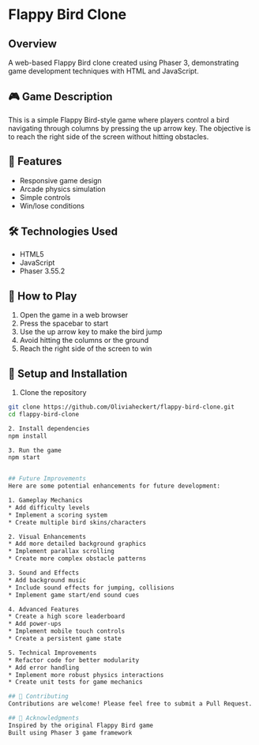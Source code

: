 # Flappy Bird Clone

## Overview
A web-based Flappy Bird clone created using Phaser 3, demonstrating game development techniques with HTML and JavaScript.

## 🎮 Game Description
This is a simple Flappy Bird-style game where players control a bird navigating through columns by pressing the up arrow key. The objective is to reach the right side of the screen without hitting obstacles.

## 🚀 Features
- Responsive game design
- Arcade physics simulation
- Simple controls
- Win/lose conditions

## 🛠 Technologies Used
- HTML5
- JavaScript
- Phaser 3.55.2

## 🎯 How to Play
1. Open the game in a web browser
2. Press the spacebar to start
3. Use the up arrow key to make the bird jump
4. Avoid hitting the columns or the ground
5. Reach the right side of the screen to win

## 🔧 Setup and Installation
1. Clone the repository
```bash
git clone https://github.com/Oliviaheckert/flappy-bird-clone.git
cd flappy-bird-clone

2. Install dependencies
npm install

3. Run the game
npm start


## Future Improvements
Here are some potential enhancements for future development:

1. Gameplay Mechanics
* Add difficulty levels
* Implement a scoring system
* Create multiple bird skins/characters

2. Visual Enhancements
* Add more detailed background graphics
* Implement parallax scrolling
* Create more complex obstacle patterns

3. Sound and Effects
* Add background music
* Include sound effects for jumping, collisions
* Implement game start/end sound cues

4. Advanced Features
* Create a high score leaderboard
* Add power-ups
* Implement mobile touch controls
* Create a persistent game state

5. Technical Improvements
* Refactor code for better modularity
* Add error handling
* Implement more robust physics interactions
* Create unit tests for game mechanics

## 🤝 Contributing
Contributions are welcome! Please feel free to submit a Pull Request.

## 🙏 Acknowledgments
Inspired by the original Flappy Bird game
Built using Phaser 3 game framework